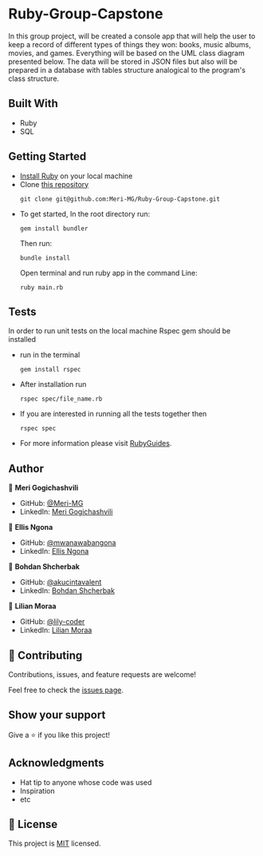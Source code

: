 # Ruby-Group-Capstone
In this group project, will be created a console app that will help the user to keep a record of different types of things they won: books, music albums, movies, and games. Everything will be based on the UML class diagram presented below. The data will be stored in JSON files but also will be prepared in a database with tables structure analogical to the program's class structure.

## Built With

- Ruby
- SQL

## Getting Started
- [Install Ruby](https://www.ruby-lang.org/en/documentation/installation/) on your local machine 
- Clone [this repository](https://github.com/Meri-MG/Ruby-Group-Capstone)
  ```
  git clone git@github.com:Meri-MG/Ruby-Group-Capstone.git
  ```
- To get started, In the root directory run:
  ```
  gem install bundler
  ```
  Then run:
  ```
  bundle install
  ```
  Open terminal and run ruby app in the command Line:
  ```
  ruby main.rb
  ```

## Tests

In order to run unit tests on the local machine Rspec gem should be installed 
- run in the terminal 
  ```
  gem install rspec
  ```
- After installation run
  ```
  rspec spec/file_name.rb
  ```
- If you are interested in running all the tests together then
  ```
  rspec spec
  ```
- For more information please visit [RubyGuides](https://www.rubyguides.com/2018/07/rspec-tutorial/).
## Author

:woman: **Meri Gogichashvili**

- GitHub: [@Meri-MG](https://github.com/Meri-MG)
- LinkedIn: [Meri Gogichashvili](https://www.linkedin.com/in/meri-gogichashvili/)

:man: **Ellis Ngona**


- GitHub: [@mwanawabangona](https://github.com/mwanawabangona)
- LinkedIn: [Ellis Ngona](https://www.linkedin.com/in/ellisngona/)

:man: **Bohdan Shcherbak**

- GitHub: [@akucintavalent](https://github.com/akucintavalent)
- LinkedIn: [Bohdan Shcherbak](https://www.linkedin.com/in/bohdan-shcherbak/)

:woman: **Lilian Moraa**

- GitHub: [@lily-coder](https://github.com/lily-coder)
- LinkedIn: [Lilian Moraa](https://www.linkedin.com/in/lilian-moraa-99950b1b8/)

## 🤝 Contributing

Contributions, issues, and feature requests are welcome!

Feel free to check the [issues page](https://github.com/Meri-MG/Ruby-Group-Capstone/issues).

## Show your support

Give a ⭐️ if you like this project!

## Acknowledgments

- Hat tip to anyone whose code was used
- Inspiration
- etc

## 📝 License

This project is [MIT](./MIT.md) licensed.
